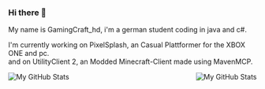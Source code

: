 ### Hi there 👋
My name is GamingCraft_hd, i'm a german student coding in java and c#.

I'm currently working on PixelSplash, an Casual Plattformer for the XBOX ONE and pc.<br>
and on UtilityClient 2, an Modded Minecraft-Client made using MavenMCP.

<img align="left" alt="My GitHub Stats" src="https://github-readme-stats.vercel.app/api/top-langs/?username=gamingcrafthd&show_icons=true&hide_border=true&theme=radical" />
<img align="right" alt="My GitHub Stats" src="https://github-readme-stats.vercel.app/api?username=gamingcrafthd&show_icons=true&hide_border=true&theme=radical" />
